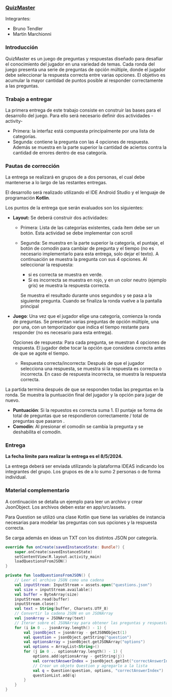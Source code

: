 ### <u>QuizMaster</u>

Integrantes:
- Bruno Tendler
- Martín Marchionni

### Introducción

QuizMaster es un juego de preguntas y respuestas diseñado para desafiar el conocimiento del jugador en una variedad de temas. Cada ronda del juego presenta una serie de preguntas de opción múltiple, donde el jugador debe seleccionar la respuesta correcta entre varias opciones. El objetivo es acumular la mayor cantidad de puntos posible al responder correctamente a las preguntas.

### Trabajo a entregar

La primera entrega de este trabajo consiste en construir las bases para el desarrollo del juego. Para ello será necesario definir dos actividades -activity-

- Primera: la interfaz está compuesta principalmente por una lista de categorías.
- Segunda: contiene la pregunta con las 4 opciones de respuesta. Además se muestra en la parte superior la cantidad de aciertos contra la cantidad de errores dentro de esa categoría.

### Pautas de corrección

La entrega se realizará en grupos de a dos personas, el cual debe mantenerse a lo largo de las restantes entregas.

El desarrollo será realizado utilizando el IDE Android Studio y el lenguaje de programación **Kotlin**.

Los puntos de la entrega que serán evaluados son los siguientes:

- **Layout:** Se deberá construir dos actividades:
  + Primera: Lista de las categorías existentes, cada ítem debe ser un botón. Esta actividad se debe implementar con scroll
  + Segunda: Se muestra en la parte superior la categoría, el puntaje, el botón de comodín para cambiar de pregunta y el tiempo (no es necesario implementarlo para esta entrega, solo dejar el texto). A continuación se muestra la pregunta con sus 4 opciones. Al seleccionar la respuesta:
    * si es correcta se muestra en verde.
    * Si es incorrecta se muestra en rojo, y en un color neutro (ejemplo gris) se muestra la respuesta correcta.

    Se muestra el resultado durante unos segundos y se pasa a la siguiente pregunta. Cuando se finaliza la ronda vuelve a la pantalla principal

- **Juego**: Una vez que el jugador elige una categoría, comienza la ronda de preguntas. Se presentan varias preguntas de opción múltiple, una por una, con un temporizador que indica el tiempo restante para responder (no es necesario para esta entrega).

  Opciones de respuesta: Para cada pregunta, se muestran 4 opciones de respuesta. El jugador debe tocar la opción que considera correcta antes de que se agote el tiempo.

  + Respuesta correcta/incorrecta: Después de que el jugador selecciona una respuesta, se muestra si la respuesta es correcta o incorrecta. En caso de respuesta incorrecta, se muestra la respuesta correcta.

La partida termina después de que se responden todas las preguntas en la ronda. Se muestra la puntuación final del jugador y la opción para jugar de nuevo.

- **Puntuación**: Si la repuestos es correcta suma 1. El puntaje se forma de total de preguntas que se respondieron correctamente / total de preguntas que pasaron .
- **Comodín**: Al presionar el comodín se cambia la pregunta y se deshabilita el comodín.

### Entrega

**La fecha límite para realizar la entrega es el 8/5/2024.**

La entrega deberá ser enviada utilizando la plataforma IDEAS indicando los integrantes del grupo. Los grupos es de a lo sumo 2 personas o de forma individual.

### Material complementario

A continuación se detalla un ejemplo para leer un archivo y crear JsonObject. Los archivos deben estar en app/src/assets.

Para Question se utilizó una clase Kotlin que tiene las variables de instancia necesarias para modelar las preguntas con sus opciones y la respuesta correcta.

Se carga además en ideas un TXT con los distintos JSON por categoría.

```kotlin
override fun onCreate(savedInstanceState: Bundle?) {
    super.onCreate(savedInstanceState)
    setContentView(R.layout.activity_main)
    loadQuestionsFromJSON()
}

private fun loadQuestionsFromJSON() {
    // Leer el archivo JSON como una cadena
    val inputStream: InputStream = assets.open("questions.json")
    val size = inputStream.available()
    val buffer = ByteArray(size)
    inputStream.read(buffer)
    inputStream.close()
    val text = String(buffer, Charsets.UTF_8)
    // Convertir la cadena JSON en un JSONArray
    val jsonArray = JSONArray(text)
    // Iterar sobre el JSONArray para obtener las preguntas y respuestas
    for (i in 0 .. jsonArray.length() - 1) {
        val jsonObject = jsonArray - getJS0NObject(1)
        val question = jsonObject.getString("question")
        val optionsArray = json0bject.getJSONArray("options")
        val options = ArrayList<String>()
        for (j in 0 .. optionsArray.length() - 1) {
            options.add(optionsArray - getString(j))
            val correctAnswerIndex = json0bject.getInt("correctAnswerIndex")
            // Crear un objeto Question y agregarlo a la lista
            val q = Question(question, options, "correctAnswerIndex")
            questionList.add(q)
        }
    }
}
```